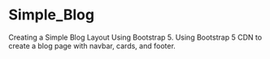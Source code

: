 # Simple_Blog
Creating a Simple Blog Layout Using Bootstrap 5. Using Bootstrap 5 CDN to create a blog page with navbar, cards, and footer.
